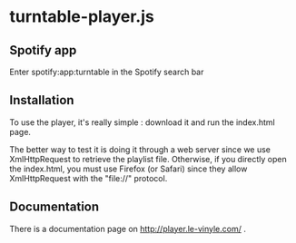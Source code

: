 # turntable-player.js

## Spotify app
Enter spotify:app:turntable in the Spotify search bar

## Installation

To use the player, it's really simple : download it and run the index.html page.

The better way to test it is doing it through a web server since we use XmlHttpRequest to retrieve the playlist file. Otherwise, if you directly open the index.html, you must use Firefox (or Safari) since they allow XmlHttpRequest with the "file://" protocol.


## Documentation

There is a documentation page on http://player.le-vinyle.com/ .